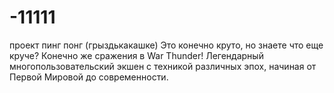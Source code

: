 # -11111
проект пинг понг (грыздькакашке)
Это конечно круто, но знаете что еще круче? Конечно же сражения в War Thunder! Легендарный многопользовательский экшен с техникой различных эпох, начиная от Первой Мировой до современности.

